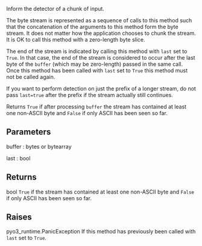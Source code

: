 Inform the detector of a chunk of input.

The byte stream is represented as a sequence of calls to this
method such that the concatenation of the arguments to this
method form the byte stream. It does not matter how the application
chooses to chunk the stream. It is OK to call this method with
a zero-length byte slice.

The end of the stream is indicated by calling this method with
`last` set to `True`. In that case, the end of the stream is
considered to occur after the last byte of the `buffer` (which
may be zero-length) passed in the same call. Once this method
has been called with `last` set to `True` this method must not
be called again.

If you want to perform detection on just the prefix of a longer
stream, do not pass `last=true` after the prefix if the stream
actually still continues.

Returns `True` if after processing `buffer` the stream has
contained at least one non-ASCII byte and `False` if only
ASCII has been seen so far.

## Parameters

buffer : bytes or bytearray

last : bool

## Returns

bool
`True` if the stream has contained at least one non-ASCII byte
and `False` if only ASCII has been seen so far.

## Raises

pyo3_runtime.PanicException
If this method has previously been called with `last` set to `True`.
